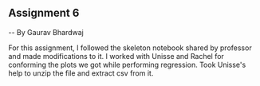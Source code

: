 
## Assignment 6
-- By Gaurav Bhardwaj

For this assignment, I followed the skeleton notebook shared by professor and made modifications to it. I worked with Unisse and Rachel for conforming the plots we got while performing regression. Took Unisse's help to unzip the file and extract csv from it.
